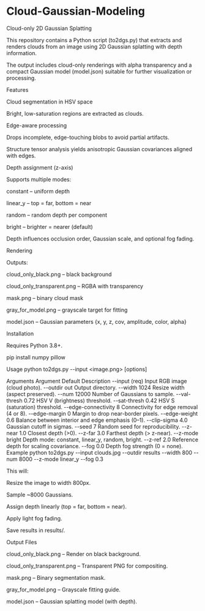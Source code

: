 # Cloud-Gaussian-Modeling

Cloud-only 2D Gaussian Splatting

This repository contains a Python script (to2dgs.py) that extracts and renders clouds from an image using 2D Gaussian splatting with depth information.

The output includes cloud-only renderings with alpha transparency and a compact Gaussian model (model.json) suitable for further visualization or processing.

Features

Cloud segmentation in HSV space

Bright, low-saturation regions are extracted as clouds.

Edge-aware processing

Drops incomplete, edge-touching blobs to avoid partial artifacts.

Structure tensor analysis yields anisotropic Gaussian covariances aligned with edges.

Depth assignment (z-axis)

Supports multiple modes:

constant – uniform depth

linear_y – top = far, bottom = near

random – random depth per component

bright – brighter = nearer (default)

Depth influences occlusion order, Gaussian scale, and optional fog fading.

Rendering

Outputs:

cloud_only_black.png – black background

cloud_only_transparent.png – RGBA with transparency

mask.png – binary cloud mask

gray_for_model.png – grayscale target for fitting

model.json – Gaussian parameters {x, y, z, cov, amplitude, color, alpha}

Installation

Requires Python 3.8+.

pip install numpy pillow

Usage
python to2dgs.py --input <image.png> [options]

Arguments
Argument	Default	Description
--input	(req)	Input RGB image (cloud photo).
--outdir	out	Output directory.
--width	1024	Resize width (aspect preserved).
--num	12000	Number of Gaussians to sample.
--val-thresh	0.72	HSV V (brightness) threshold.
--sat-thresh	0.42	HSV S (saturation) threshold.
--edge-connectivity	8	Connectivity for edge removal (4 or 8).
--edge-margin	0	Margin to drop near-border pixels.
--edge-weight	0.6	Balance between interior and edge emphasis (0–1).
--clip-sigma	4.0	Gaussian cutoff in sigmas.
--seed	7	Random seed for reproducibility.
--z-near	1.0	Closest depth (>0).
--z-far	3.0	Farthest depth (> z-near).
--z-mode	bright	Depth mode: constant, linear_y, random, bright.
--z-ref	2.0	Reference depth for scaling covariance.
--fog	0.0	Depth fog strength (0 = none).
Example
python to2dgs.py --input clouds.jpg --outdir results --width 800 --num 8000 --z-mode linear_y --fog 0.3


This will:

Resize the image to width 800px.

Sample ~8000 Gaussians.

Assign depth linearly (top = far, bottom = near).

Apply light fog fading.

Save results in results/.

Output Files

cloud_only_black.png – Render on black background.

cloud_only_transparent.png – Transparent PNG for compositing.

mask.png – Binary segmentation mask.

gray_for_model.png – Grayscale fitting guide.

model.json – Gaussian splatting model (with depth).
